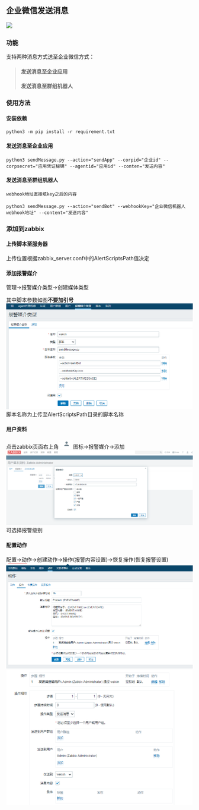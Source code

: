 ## 企业微信发送消息
![](https://img.shields.io/badge/python-3.6-green)
### 功能
支持两种消息方式送至企业微信方式：
> #### 发送消息至企业应用
> #### 发送消息至群组机器人
    
### 使用方法
#### 安装依赖

    python3 -m pip install -r requirement.txt    

#### 发送消息至企业应用

    python3 sendMessage.py --action="sendApp" --corpid="企业id" --corpsecret="应用凭证秘钥" --agentid="应用id" --conten="发送内容"

#### 发送消息至群组机器人
    webhook地址直接填key之后的内容

    python3 sendMessage.py --action="sendBot" --webhookKey="企业微信机器人webhook地址" --content="发送内容"

### 添加到zabbix
#### 上传脚本至服务器
上传位置根据zabbix_server.conf中的AlertScriptsPath值决定
#### 添加报警媒介
管理->报警媒介类型->创建媒体类型

其中脚本参数如图**不要加引号**
![](https://github.com/s-h/workweixin/blob/master/img/1.png)
脚本名称为上传至AlertScriptsPath目录的脚本名称
#### 用户资料
点击zabbix页面右上角![](https://github.com/s-h/workweixin/blob/master/img/5.png)图标->报警媒介->添加
![](https://github.com/s-h/workweixin/blob/master/img/2.png)
可选择报警级别
#### 配置动作
配置->动作->创建动作->操作(报警内容设置)->恢复操作(恢复报警设置)
![](https://github.com/s-h/workweixin/blob/master/img/3.png)
![](https://github.com/s-h/workweixin/blob/master/img/4.png)